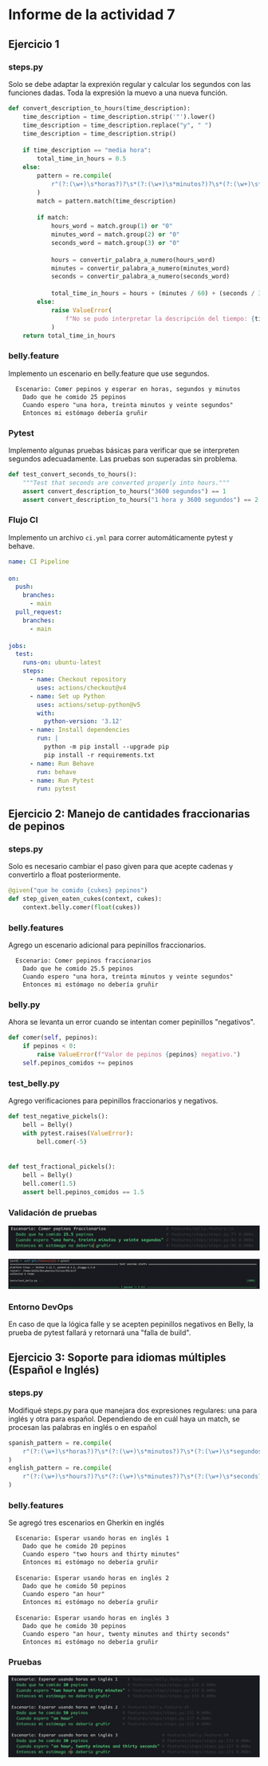 # Informe de la actividad 7

## Ejercicio 1

### steps.py

Solo se debe adaptar la exprexión regular y calcular los segundos con las funciones dadas. Toda la expresión la muevo a una nueva función.

```python
def convert_description_to_hours(time_description):
    time_description = time_description.strip('"').lower()
    time_description = time_description.replace("y", " ")
    time_description = time_description.strip()

    if time_description == "media hora":
        total_time_in_hours = 0.5
    else:
        pattern = re.compile(
            r"(?:(\w+)\s*horas?)?\s*(?:(\w+)\s*minutos?)?\s*(?:(\w+)\s*segundos?)?"
        )
        match = pattern.match(time_description)

        if match:
            hours_word = match.group(1) or "0"
            minutes_word = match.group(2) or "0"
            seconds_word = match.group(3) or "0"

            hours = convertir_palabra_a_numero(hours_word)
            minutes = convertir_palabra_a_numero(minutes_word)
            seconds = convertir_palabra_a_numero(seconds_word)

            total_time_in_hours = hours + (minutes / 60) + (seconds / 3600)
        else:
            raise ValueError(
                f"No se pudo interpretar la descripción del tiempo: {time_description}"
            )
    return total_time_in_hours
```

### belly.feature

Implemento un escenario en belly.feature que use segundos.

```gherkin
  Escenario: Comer pepinos y esperar en horas, segundos y minutos
    Dado que he comido 25 pepinos
    Cuando espero "una hora, treinta minutos y veinte segundos"
    Entonces mi estómago debería gruñir
```

### Pytest

Implemento algunas pruebas básicas para verificar que se interpreten segundos adecuadamente. Las pruebas son superadas sin problema.

```python
def test_convert_seconds_to_hours():
    """Test that seconds are converted properly into hours."""
    assert convert_description_to_hours("3600 segundos") == 1
    assert convert_description_to_hours("1 hora y 3600 segundos") == 2
```

### Flujo CI

Implemento un archivo `ci.yml` para correr automáticamente pytest y behave.

```yml
name: CI Pipeline

on:
  push:
    branches:
      - main
  pull_request:
    branches:
      - main

jobs:
  test:
    runs-on: ubuntu-latest
    steps:
      - name: Checkout repository
        uses: actions/checkout@v4
      - name: Set up Python
        uses: actions/setup-python@v5
        with:
          python-version: '3.12'  
      - name: Install dependencies
        run: |
          python -m pip install --upgrade pip
          pip install -r requirements.txt
      - name: Run Behave
        run: behave
      - name: Run Pytest
        run: pytest
```

## Ejercicio 2: Manejo de cantidades fraccionarias de pepinos

### steps.py

Solo es necesario cambiar el paso given para que acepte cadenas y convertirlo a float posteriormente.

```python
@given("que he comido {cukes} pepinos")
def step_given_eaten_cukes(context, cukes):
    context.belly.comer(float(cukes))
```

### belly.features

Agrego un escenario adicional para pepinillos fraccionarios.

```gherkins
  Escenario: Comer pepinos fraccionarios
    Dado que he comido 25.5 pepinos
    Cuando espero "una hora, treinta minutos y veinte segundos"
    Entonces mi estómago no debería gruñir
```

### belly.py

Ahora se levanta un error cuando se intentan comer pepinillos "negativos".

```python
def comer(self, pepinos):
    if pepinos < 0:
        raise ValueError(f"Valor de pepinos {pepinos} negativo.")
    self.pepinos_comidos += pepinos
```

### test_belly.py

Agrego verificaciones para pepinillos fraccionarios y negativos.

```python
def test_negative_pickels():
    bell = Belly()
    with pytest.raises(ValueError):
        bell.comer(-5)


def test_fractional_pickels():
    bell = Belly()
    bell.comer(1.5)
    assert bell.pepinos_comidos == 1.5
```

### Validación de pruebas

![](../resources/img/A7_6.jpg)

![](../resources/img/A7_7.jpg)

### Entorno DevOps

En caso de que la lógica falle y se acepten pepinillos negativos en Belly, la prueba de pytest fallará y retornará una "falla de build".

## Ejercicio 3: Soporte para idiomas múltiples (Español e Inglés)

### steps.py

Modifiqué steps.py para que manejara dos expresiones regulares: una para inglés y otra para español. Dependiendo de en cuál haya un match, se procesan las palabras en inglés o en español

```python
spanish_pattern = re.compile(
    r"(?:(\w+)\s*horas?)?\s*(?:(\w+)\s*minutos?)?\s*(?:(\w+)\s*segundos?)?"
)
english_pattern = re.compile(
    r"(?:(\w+)\s*hours?)?\s*(?:(\w+)\s*minutes?)?\s*(?:(\w+)\s*seconds?)?"
)
```

### belly.features

Se agregó tres escenarios en Gherkin en inglés

```gherkin
  Escenario: Esperar usando horas en inglés 1
    Dado que he comido 20 pepinos
    Cuando espero "two hours and thirty minutes"
    Entonces mi estómago no debería gruñir

  Escenario: Esperar usando horas en inglés 2
    Dado que he comido 50 pepinos
    Cuando espero "an hour"
    Entonces mi estómago no debería gruñir

  Escenario: Esperar usando horas en inglés 3
    Dado que he comido 30 pepinos
    Cuando espero "an hour, twenty minutes and thirty seconds"
    Entonces mi estómago no debería gruñir
```

### Pruebas

![](../resources/img/A7_8.jpg)
